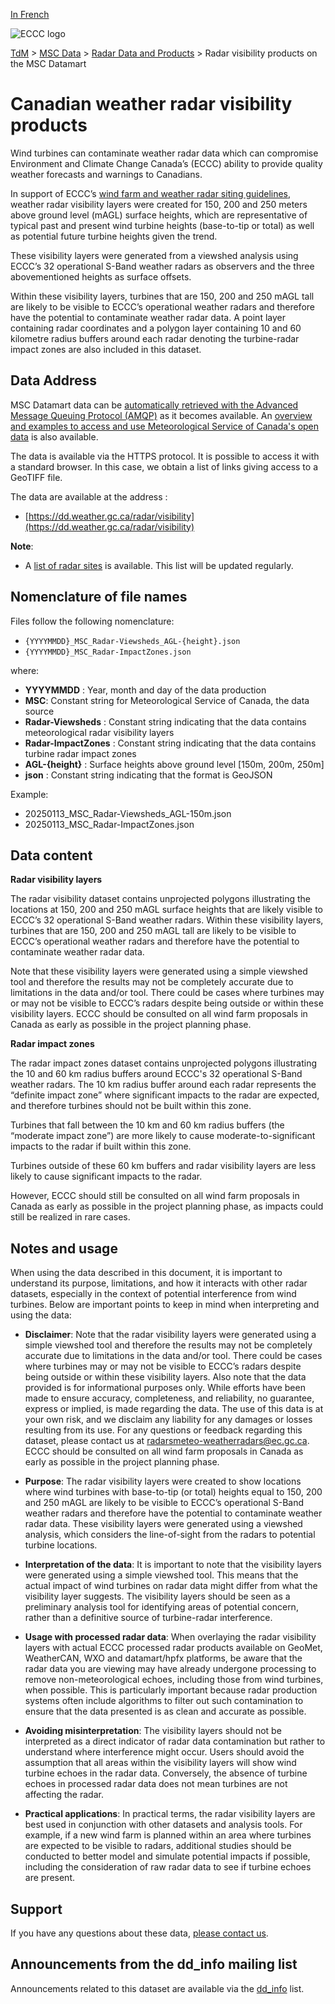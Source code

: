 [In French](readme_radar-visibility-datamart_fr.md)

![ECCC logo](../../img_eccc-logo.png)

[TdM](../../readme_en.md) > [MSC Data](../readme_en.md) > [Radar Data and Products](readme_radar_en.md) > Radar visibility products on the MSC Datamart

# Canadian weather radar visibility products

Wind turbines can contaminate weather radar data which can compromise Environment and Climate Change Canada’s (ECCC) ability to provide quality weather forecasts and warnings to Canadians.

In support of ECCC’s [wind farm and weather radar siting guidelines](https://www.canada.ca/en/environment-climate-change/services/weather-general-tools-resources/radar-overview/wind-turbine-interference.html), weather radar visibility layers were created for 150, 200 and 250 meters above ground level (mAGL) surface heights, which are representative of typical past and present wind turbine heights (base-to-tip or total) as well as potential future turbine heights given the trend.

These visibility layers were generated from a viewshed analysis using ECCC’s 32 operational S-Band weather radars as observers and the three abovementioned heights as surface offsets.

Within these visibility layers, turbines that are 150, 200 and 250 mAGL tall are likely to be visible to ECCC’s operational weather radars and therefore have the potential to contaminate weather radar data. A point layer containing radar coordinates and a polygon layer containing 10 and 60 kilometre radius buffers around each radar denoting the turbine-radar impact zones are also included in this dataset.

## Data Address 

MSC Datamart data can be [automatically retrieved with the Advanced Message Queuing Protocol (AMQP)](../../msc-datamart/amqp_en.md) as it becomes available. An [overview and examples to access and use Meteorological Service of Canada's open data](../../usage/readme_en.md) is also available.

The data is available via the HTTPS protocol. It is possible to access it with a standard browser. In this case, we obtain a list of links giving access to a GeoTIFF file.

The data are available at the address :

* [https://dd.weather.gc.ca/radar/visibility](https://dd.weather.gc.ca/radar/visibility)

__Note__: 

* A [list of radar sites](https://collaboration.cmc.ec.gc.ca/cmc/cmos/public_doc/msc-data/obs_radar/radars_list.pdf) is available. This list will be updated regularly.

## Nomenclature of file names

Files follow the following nomenclature:

* `{YYYYMMDD}_MSC_Radar-Viewsheds_AGL-{height}.json`
* `{YYYYMMDD}_MSC_Radar-ImpactZones.json`

where:

* __YYYYMMDD__ : Year, month and day of the data production
* __MSC__: Constant string for Meteorological Service of Canada, the data source
* __Radar-Viewsheds__ : Constant string indicating that the data contains meteorological radar visibility layers
* __Radar-ImpactZones__ : Constant string indicating that the data contains turbine radar impact zones
* __AGL-{height}__ : Surface heights above ground level [150m, 200m, 250m]
* __json__ : Constant string indicating that the format is GeoJSON

Example:

* 20250113_MSC_Radar-Viewsheds_AGL-150m.json
* 20250113_MSC_Radar-ImpactZones.json

## Data content

__Radar visibility layers__

The radar visibility dataset contains unprojected polygons illustrating the locations at 150, 200 and 250 mAGL surface heights that are likely visible to ECCC’s 32 operational S-Band weather radars. Within these visibility layers, turbines that are 150, 200 and 250 mAGL tall are likely to be visible to ECCC’s operational weather radars and therefore have the potential to contaminate weather radar data.

Note that these visibility layers were generated using a simple viewshed tool and therefore the results may not be completely accurate due to limitations in the data and/or tool. There could be cases where turbines may or may not be visible to ECCC’s radars despite being outside or within these visibility layers. ECCC should be consulted on all wind farm proposals in Canada as early as possible in the project planning phase.

__Radar impact zones__

The radar impact zones dataset contains unprojected polygons illustrating the 10 and 60 km radius buffers around ECCC's 32 operational S-Band weather radars. The 10 km radius buffer around each radar represents the “definite impact zone” where significant impacts to the radar are expected, and therefore turbines should not be built within this zone.

Turbines that fall between the 10 km and 60 km radius buffers (the “moderate impact zone”) are more likely to cause moderate-to-significant impacts to the radar if built within this zone.

Turbines outside of these 60 km buffers and radar visibility layers are less likely to cause significant impacts to the radar.

However, ECCC should still be consulted on all wind farm proposals in Canada as early as possible in the project planning phase, as impacts could still be realized in rare cases.

## Notes and usage

When using the data described in this document, it is important to understand its purpose, limitations, and how it interacts with other radar datasets, especially in the context of potential interference from wind turbines. Below are important points to keep in mind when interpreting and using the data:

* __Disclaimer__: Note that the radar visibility layers were generated using a simple viewshed tool and therefore the results may not be completely accurate due to limitations in the data and/or tool. There could be cases where turbines may or may not be visible to ECCC’s radars despite being outside or within these visibility layers. Also note that the data provided is for informational purposes only. While efforts have been made to ensure accuracy, completeness, and reliability, no guarantee, express or implied, is made regarding the data. The use of this data is at your own risk, and we disclaim any liability for any damages or losses resulting from its use. For any questions or feedback regarding this dataset, please contact us at radarsmeteo-weatherradars@ec.gc.ca. ECCC should be consulted on all wind farm proposals in Canada as early as possible in the project planning phase.

* __Purpose__: The radar visibility layers were created to show locations where wind turbines with base-to-tip (or total) heights equal to 150, 200 and 250 mAGL are likely to be visible to ECCC’s operational S-Band weather radars and therefore have the potential to contaminate weather radar data. These visibility layers were generated using a viewshed analysis, which considers the line-of-sight from the radars to potential turbine locations.

* __Interpretation of the data__: It is important to note that the visibility layers were generated using a simple viewshed tool. This means that the actual impact of wind turbines on radar data might differ from what the visibility layer suggests. The visibility layers should be seen as a preliminary analysis tool for identifying areas of potential concern, rather than a definitive source of turbine-radar interference.

* __Usage with processed radar data__: When overlaying the radar visibility layers with actual ECCC processed radar products available on GeoMet, WeatherCAN, WXO and datamart/hpfx platforms, be aware that the radar data you are viewing may have already undergone processing to remove non-meteorological echoes, including those from wind turbines, when possible. This is particularly important because radar production systems often include algorithms to filter out such contamination to ensure that the data presented is as clean and accurate as possible.

* __Avoiding misinterpretation__: The visibility layers should not be interpreted as a direct indicator of radar data contamination but rather to understand where interference might occur. Users should avoid the assumption that all areas within the visibility layers will show wind turbine echoes in the radar data. Conversely, the absence of turbine echoes in processed radar data does not mean turbines are not affecting the radar.

* __Practical applications__: In practical terms, the radar visibility layers are best used in conjunction with other datasets and analysis tools. For example, if a new wind farm is planned within an area where turbines are expected to be visible to radars, additional studies should be conducted to better model and simulate potential impacts if possible, including the consideration of raw radar data to see if turbine echoes are present.

## Support

If you have any questions about these data, [please contact us](https://meteo.gc.ca/mainmenu/contact_us_e.html).

## Announcements from the dd_info mailing list 

Announcements related to this dataset are available via the [dd_info](https://comm.collab.science.gc.ca/mailman3/postorius/lists/dd_info/) list.
